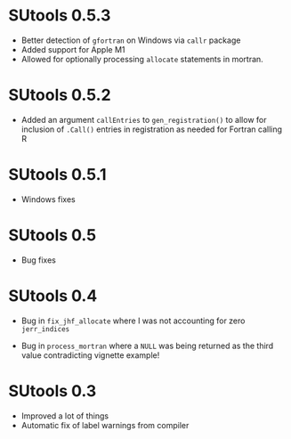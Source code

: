 # SUtools 0.5.3

- Better detection of `gfortran` on Windows via `callr` package
- Added support for Apple M1
- Allowed for optionally processing `allocate` statements in mortran.

# SUtools 0.5.2

- Added an argument `callEntries` to `gen_registration()` to allow for
  inclusion of `.Call()` entries in registration as needed for Fortran
  calling R

# SUtools 0.5.1

- Windows fixes

# SUtools 0.5

- Bug fixes

# SUtools 0.4

- Bug in `fix_jhf_allocate` where I was not accounting for zero
  `jerr_indices`

- Bug in `process_mortran` where a `NULL` was being returned as the
  third value contradicting vignette example!
  
# SUtools 0.3

- Improved a lot of things
- Automatic fix of label warnings from compiler


